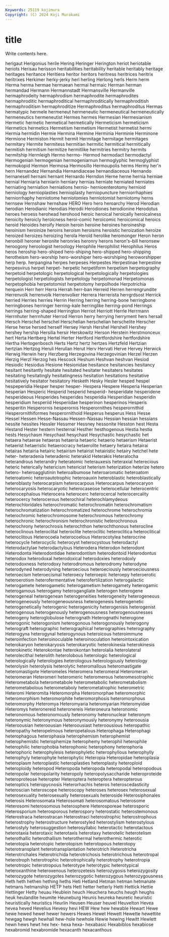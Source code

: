 ```yaml
---
Keywords: 25119 kojimura
Copyright: (C) 2024 Koji Murakami
---
```


# title

Write contents here.



herigaut Herigonius herile Hering Heringer Herington heriot heriotable heriots Herisau
herisson heritabilities heritability heritable heritably heritage heritages heritance Heritiera heritor
heritors heritress heritrices heritrix heritrixes Herkimer herky-jerky herl herling Herlong
herls Herm herm Herma herma hermae hermaean hermai hermaic Herman
herman hermandad Hermann Hermannstadt Hermansville Hermanville hermaphrodeity hermaphrodism hermaphrodite hermaphrodites
hermaphroditic hermaphroditical hermaphroditically hermaphroditish hermaphroditism hermaphroditize Hermaphroditus hermaphroditus Hermas hermatypic
hermele hermeneut hermeneutic hermeneutical hermeneutically hermeneutics hermeneutist Hermes hermes Hermesian
Hermesianism Hermetic hermetic hermetical hermetically Hermeticism hermeticism Hermetics hermetics Hermetism
hermetism Hermetist hermetist hermi Hermia hermidin Hermie Hermina Hermine Herminia
Herminie Herminone Hermione Hermiston Hermit hermit Hermitage hermitage hermitages hermitary
Hermite hermitess hermitian hermitic hermitical hermitically hermitish hermitism hermitize hermitlike
hermitries hermitry hermits hermitship Hermleigh Hermo hermo- Hermod hermodact hermodactyl
Hermogenian hermogenian hermogeniarnun hermoglyphic hermoglyphist hermokopid Hermon Hermosa Hermosillo Hermoupolis
herms Hermy her'n hern Hernandez Hernandia Hernandiaceae hernandiaceous Hernando hernanesell
hernani hernant Hernardo Herndon Herne herne hernia herniae hernial Herniaria
herniarin herniary hernias herniate herniated herniates herniating herniation herniations hernio-
hernioenterotomy hernioid herniology hernioplasties hernioplasty herniopuncture herniorrhaphies herniorrhaphy herniotome herniotomies
herniotomist herniotomy herns hernsew Hernshaw hernshaw HERO Hero hero heroarchy
Herod Herodian herodian Herodianic Herodias Herodii Herodiones herodionine Herodotus heroes
heroess herohead herohood heroic heroical heroically heroicalness heroicity heroicly heroicness
heroi-comic heroicomic heroicomical heroics heroid Heroides heroify Heroin heroin heroine
heroines heroineship heroinism heroinize heroins heroism heroisms heroistic heroization heroize
heroized heroizes heroizing herola Herold herolike heromonger Heron heron heronbill
heroner heronite heronries heronry herons heron's-bill heronsew heroogony heroologist heroology
Herophile Herophilist Herophilus Heros heros heroship hero-shiped hero-shiping hero-shipped hero-shipping
herotheism hero-worship hero-worshiper hero-worshiping heroworshipper herp herp. herpangina herpes herpeses
Herpestes Herpestinae herpestine herpesvirus herpet herpet- herpetic herpetiform herpetism herpetography
herpetoid herpetologic herpetological herpetologically herpetologies herpetologist herpetologists herpetology herpetomonad Herpetomonas
herpetophobia herpetotomist herpetotomy herpolhode Herpotrichia herquein Herr herr Herra Herrah
herr-ban Herreid Herren herrengrundite Herrenvolk herrenvolk Herrenvolker Herrera Herrerista herrgrdsost
Herrick herried Herries herries Herrin Herring herring herring-bone herringbone herringbones
herringer herring-kale herringlike herring-pond Herrings herrings herring-shaped Herrington Herriot Herriott
Herrle Herrmann Herrnhuter herrnhuter Herrod Herron herry herrying herryment hers
hersall Hersch Herschel herschel Herschelian herschelian herschelite Herscher Herse herse
hersed herself Hersey Hersh Hershel Hershell Hershey hershey hership Hersilia
hersir Herskowitz Herson Herstein Herstmonceux hert Herta Hertberg Hertel Herter
Hertford Hertfordshire hertfordshire Hertha Hertogenbosch Herts Hertz hertz hertzes Hertzfeld
Hertzian hertzian Hertzog Heruli Herulian Herut Herv Hervati Herve Hervey
Herwick Herwig Herwin hery Herzberg Herzegovina Herzegovinian Herzel Herzen Herzig
Herzl Herzog hes Hescock Heshum Heshvan heshvan Hesiod Hesiodic Hesiodus
Hesione Hesionidae hesitance hesitancies hesitancy hesitant hesitantly hesitate hesitated hesitater
hesitaters hesitates hesitating hesitatingly hesitatingness hesitation hesitations hesitative hesitatively hesitator
hesitatory Hesketh Hesky Hesler hesped hespel hespeperidia Hesper hesper hesper-
Hespera Hespere Hesperia Hesperian hesperian Hesperic Hesperid hesperid hesperid- hesperidate
hesperidene hesperideous Hesperides hesperides hesperidia Hesperidian hesperidin hesperidium hesperiid Hesperiidae
hesperinon hesperinos Hesperis hesperitin Hesperornis hesperornis Hesperornithes hesperornithid Hesperornithiformes hesperornithoid
Hesperus hesperus Hess Hesse Hessel Hessen Hesse-Nassau Hessen-Nassau Hessian hessian
hessians hessite hessites Hessler Hessmer Hessney hessonite Hesston hest Hesta
Hestand Hester hestern hesternal Hesther hesthogenous Hestia hestia hests Hesychasm
Hesychast hesychast Hesychastic hesychastic het hetaera hetaerae hetaeras hetaeria hetaeric
hetaerio hetaerism Hetaerist hetaerist hetaeristic hetaerocracy hetaerolite hetaery hetaira hetairai
hetairas hetairia hetairic hetairism hetairist hetairistic hetairy hetchel hete heter-
heteradenia heteradenic heterakid Heterakis Heteralocha heterandrous heterandry heteratomic heterauxesis heteraxial
heterecious heteric heterically hetericism hetericist heterism heterization heterize hetero hetero-
heteroagglutinin heteroalbumose heteroaromatic heteroatom heteroatomic heteroautotrophic heteroauxin heteroblastic heteroblastically heteroblasty
heterocarpism heterocarpous Heterocarpus heterocaryon heterocaryosis heterocaryotic heterocaseose heterocellular heterocentric heterocephalous
Heterocera heterocerc heterocercal heterocercality heterocercy heterocerous heterochiral heterochlamydeous Heterochloridales heterochromatic
heterochromatin heterochromatism heterochromatization heterochromatized heterochrome heterochromia heterochromic heterochromosome heterochromous heterochromy
heterochronic heterochronism heterochronistic heterochronous heterochrony heterochrosis heterochthon heterochthonous heterocline heteroclinous
heteroclital heteroclite heteroclitic heteroclitica heteroclitical heteroclitous Heterocoela heterocoelous Heterocotylea heterocrine
heterocycle heterocyclic heterocyst heterocystous heterodactyl Heterodactylae heterodactylous Heterodera Heterodon heterodont
Heterodonta Heterodontidae heterodontism heterodontoid Heterodontus heterodox heterodoxal heterodoxical heterodoxies heterodoxly
heterodoxness heterodoxy heterodromous heterodromy heterodyne heterodyned heterodyning heteroecious heteroeciously heteroeciousness
heteroecism heteroecismal heteroecy heteroepic heteroepy heteroerotic heteroerotism heterofermentative heterofertilization heterogalactic
heterogamete heterogametic heterogametism heterogamety heterogamic heterogamous heterogamy heterogangliate heterogen heterogene
heterogeneal heterogenean heterogeneities heterogeneity heterogeneous heterogeneously heterogeneousness heterogenesis heterogenetic heterogenetically
heterogenic heterogenicity heterogenisis heterogenist heterogenous heterogenously heterogenousness heterogenousnesses heterogeny heteroglobulose
heterognath Heterognathi heterogone heterogonic heterogonism heterogonous heterogonously heterogony heterograft heterographic
heterographical heterographies heterography Heterogyna heterogynal heterogynous heteroicous heteroimmune heteroinfection heteroinoculable
heteroinoculation heterointoxication heterokaryon heterokaryosis heterokaryotic heterokinesia heterokinesis heterokinetic Heterokontae heterokontan
heterolalia heterolateral heterolecithal heterolith heterolobous heterologic heterological heterologically heterologies heterologous
heterologously heterology heterolysin heterolysis heterolytic heteromallous heteromastigate heteromastigote Heteromeles Heteromera
heteromeral Heteromeran heteromeran Heteromeri heteromeric heteromerous heteromesotrophic Heterometabola heterometabole heterometabolic
heterometabolism heterometabolous heterometaboly heterometatrophic heterometric Heteromi Heteromita Heteromorpha Heteromorphae heteromorphic
heteromorphism heteromorphite heteromorphosis heteromorphous heteromorphy Heteromya Heteromyaria heteromyarian Heteromyidae Heteromys
heteronereid heteronereis Heteroneura heteronomic heteronomous heteronomously heteronomy heteronuclear heteronym heteronymic
heteronymous heteronymously heteronymy heteroousia Heteroousian heteroousian Heteroousiast heteroousious heteropathic heteropathy
heteropelmous heteropetalous Heterophaga Heterophagi heterophagous heterophasia heterophemism heterophemist heterophemistic heterophemize
heterophemy heterophil heterophile heterophilic heterophobia heterophonic heterophony heterophoria heterophoric heterophylesis
heterophyletic heterophyllous heterophylly heterophyly heterophyte heterophytic Heteropia Heteropidae heteroplasia heteroplasm
heteroplastic heteroplasties heteroplasty heteroploid heteroploidy heteropod Heteropoda heteropoda heteropodal heteropodous
heteropolar heteropolarity heteropoly heteropolysaccharide heteroproteide heteroproteose heteropter Heteroptera heteroptera heteropterous
heteroptics heteropycnosis Heterorhachis heteros heteroscedasticity heteroscian heteroscope heteroscopy heteroses heterosex
heterosexual heterosexuality heterosexually heterosexuals heteroside Heterosiphonales heterosis Heterosomata Heterosomati heterosomatous
heterosome Heterosomi heterosomous heterosphere Heterosporeae heterosporic Heterosporium heterosporous heterospory heterostatic
heterostemonous Heterostraca heterostracan Heterostraci heterostrophic heterostrophous heterostrophy heterostructure heterostyled heterostylism
heterostylous heterostyly heterosuggestion heterosyllabic heterotactic heterotactous heterotaxia heterotaxic heterotaxis heterotaxy
heterotelic heterotelism heterothallic heterothallism heterothermal heterothermic heterotic heterotopia heterotopic heterotopism
heterotopous heterotopy heterotransplant heterotransplantation heterotrich Heterotricha Heterotrichales Heterotrichida heterotrichosis heterotrichous
heterotropal heterotroph heterotrophic heterotrophically heterotrophy heterotropia heterotropic heterotropous heterotype heterotypic
heterotypical heteroxanthine heteroxenous heterozetesis heterozygosis heterozygosity heterozygote heterozygotes heterozygotic heterozygous
heterozygousness Heth heth hethen hething heths Heti Hetland Hetman hetman
hetmanate hetmans hetmanship HETP hets Hett hetter hetterly Hetti Hettick
Hettie Hettinger Hetty heuau Heublein heuch Heuchera heuchs heugh heughs
heuk heulandite heumite Heuneburg Heunis heureka heuretic heuristic heuristically heuristics
Heurlin Heusen Heuser heuvel Heuvelton Hevea hevea heved Hevelius Hevesy
hevi HEW Hew hew hewable Hewart Hewe hewe hewed hewel
hewer hewers Hewes Hewet Hewett Hewette hewettite hewgag hewgh hewhall
hew-hole hewhole Hewie hewing Hewitt Hewlett hewn hews hewt hex
hex- hexa hexa- hexabasic Hexabiblos hexabiose hexabromid hexabromide hexacanth hexacanthous
